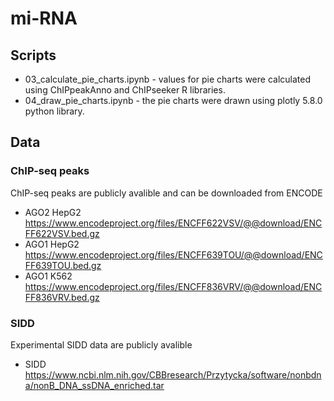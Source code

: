 # mi-RNA
## Scripts
- 03_calculate_pie_charts.ipynb - values for pie charts were calculated using ChIPpeakAnno and ChIPseeker R libraries. 
- 04_draw_pie_charts.ipynb - the pie charts were drawn using plotly 5.8.0 python library.
## Data
### ChIP-seq peaks
ChIP-seq peaks are publicly avalible and can be downloaded from ENCODE
- AGO2 HepG2 https://www.encodeproject.org/files/ENCFF622VSV/@@download/ENCFF622VSV.bed.gz 
- AGO1 HepG2 https://www.encodeproject.org/files/ENCFF639TOU/@@download/ENCFF639TOU.bed.gz
- AGO1 K562  https://www.encodeproject.org/files/ENCFF836VRV/@@download/ENCFF836VRV.bed.gz
### SIDD
Experimental SIDD data are publicly avalible
- SIDD https://www.ncbi.nlm.nih.gov/CBBresearch/Przytycka/software/nonbdna/nonB_DNA_ssDNA_enriched.tar

